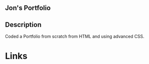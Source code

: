 ## Jon's Portfolio


## Description
Coded a Portfolio from scratch from HTML and using advanced CSS.
 
# Links